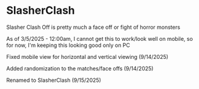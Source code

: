 # SlasherClash

Slasher Clash Off is pretty much a face off or fight of horror monsters

As of 3/5/2025 - 12:00am, I cannot get this to work/look well on mobile, so for now, I'm keeping this looking good only on PC

Fixed mobile view for horizontal and vertical viewing (9/14/2025)

Added randomization to the matches/face offs (9/14/2025)

Renamed to SlasherClash (9/15/2025)
